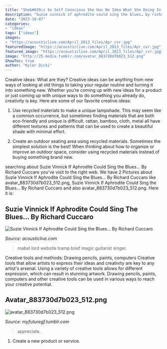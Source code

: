 ```yaml
---
title: "She&#039;s So Self Conscious She Has No Idea What She Doing In College : Avatar_883730d7b023_512.png"
description: "Suzie vinnick if aphrodite could sing the blues… by richard cuccaro"
date: "2023-10-07"
categories:
- "ideas"
tags: ["ideas"]
images:
- "https://acousticlive.com/April_2013_files/Apr_cvr.jpg"
featuredImage: "https://acousticlive.com/April_2013_files/Apr_cvr.jpg"
featured_image: "https://acousticlive.com/April_2013_files/Apr_cvr.jpg"
image: "http://25.media.tumblr.com/avatar_883730d7b023_512.png"
ShowToc: true
author: "Kyler Dicki"
---
```



Creative ideas: What are they?
Creative ideas can be anything from new ways of looking at old things to taking your regular routine and turning it into something new. Whether you’re coming up with new ideas for a product or just coming up with unique ways to do something you already do, creativity is key. Here are some of our favorite creative ideas: 
1. Use recycled materials to make a unique lampshade. This may seem like a common occurrence, but sometimes finding materials that are both eco-friendly and unique is difficult. rattan, bamboo, cloth, metal all have different textures and patterns that can be used to create a beautiful shade with minimal effort. 

2. Create an outdoor seating area using recycled materials. Sometimes the simplest solution is the best! When thinking about how to organize or improve an outdoor space, consider using recycled materials instead of buying something brand new.

	

		
searching about Suzie Vinnick If Aphrodite Could Sing the Blues… By Richard Cuccaro you've visit to the right web. We have 2 Pictures about Suzie Vinnick If Aphrodite Could Sing the Blues… By Richard Cuccaro like avatar_883730d7b023_512.png, Suzie Vinnick If Aphrodite Could Sing the Blues… By Richard Cuccaro and also avatar_883730d7b023_512.png. Here it is:
		
    
## Suzie Vinnick If Aphrodite Could Sing The Blues… By Richard Cuccaro

<img loading=lazy src="https://acousticlive.com/April_2013_files/Apr_cvr.jpg" onerror="this.onerror=null;this.src='https://tse1.mm.bing.net/th?id=OIP.v-8MRKFeZLDW55Nteo3-8gAAAA&amp;pid=15.1';" alt="Suzie Vinnick If Aphrodite Could Sing the Blues… By Richard Cuccaro">

_Source: acousticlive.com_

>mabel lord website tramp brief magic guitarist singer. 

	

Creative tools and methods: Drawing pencils, paints, computers
Creative tools that allow artists to express their ideas and creativity are key to any artist's arsenal. Using a variety of creative tools allows for different expression, which can result in stunning artwork. Drawing pencils, paints, computers and other creative tools can be used in various ways to reach your creative potential.

    
## Avatar_883730d7b023_512.png

<img loading=lazy src="http://25.media.tumblr.com/avatar_883730d7b023_512.png" onerror="this.onerror=null;this.src='https://tse3.mm.bing.net/th?id=OIP.YtDJKflH3Ppupr1rIp4jYAHaHa&amp;pid=15.1';" alt="avatar_883730d7b023_512.png">

_Source: myfuturegf.tumblr.com_

>appreciate. 

	

1. Create a new product or service.

